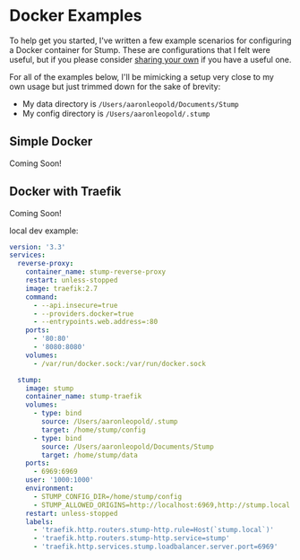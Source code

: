 # Docker Examples

To help get you started, I've written a few example scenarios for configuring a Docker container for Stump. These are configurations that I felt were useful, but if you please consider [sharing your own](https://github.com/aaronleopold/stump/issues/new/choose) if you have a useful one.

For all of the examples below, I'll be mimicking a setup very close to my own usage but just trimmed down for the sake of brevity:

- My data directory is `/Users/aaronleopold/Documents/Stump`
- My config directory is `/Users/aaronleopold/.stump`

## Simple Docker

Coming Soon!

## Docker with Traefik

Coming Soon!

local dev example:

```yaml
version: '3.3'
services:
  reverse-proxy:
    container_name: stump-reverse-proxy
    restart: unless-stopped
    image: traefik:2.7
    command:
      - --api.insecure=true
      - --providers.docker=true
      - --entrypoints.web.address=:80
    ports:
      - '80:80'
      - '8080:8080'
    volumes:
      - /var/run/docker.sock:/var/run/docker.sock

  stump:
    image: stump
    container_name: stump-traefik
    volumes:
      - type: bind
        source: /Users/aaronleopold/.stump
        target: /home/stump/config
      - type: bind
        source: /Users/aaronleopold/Documents/Stump
        target: /home/stump/data
    ports:
      - 6969:6969
    user: '1000:1000'
    environment:
      - STUMP_CONFIG_DIR=/home/stump/config
      - STUMP_ALLOWED_ORIGINS=http://localhost:6969,http://stump.local
    restart: unless-stopped
    labels:
      - 'traefik.http.routers.stump-http.rule=Host(`stump.local`)'
      - 'traefik.http.routers.stump-http.service=stump'
      - 'traefik.http.services.stump.loadbalancer.server.port=6969'
```
